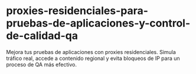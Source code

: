 # proxies-residenciales-para-pruebas-de-aplicaciones-y-control-de-calidad-qa
Mejora tus pruebas de aplicaciones con proxies residenciales. Simula tráfico real, accede a contenido regional y evita bloqueos de IP para un proceso de QA más efectivo.
